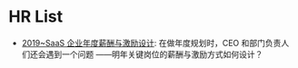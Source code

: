 # HR List

- [2019~SaaS 企业年度薪酬与激励设计](https://36kr.com/p/5276319.html): 在做年度规划时，CEO 和部门负责人们还会遇到一个问题 ——明年关键岗位的薪酬与激励方式如何设计？
